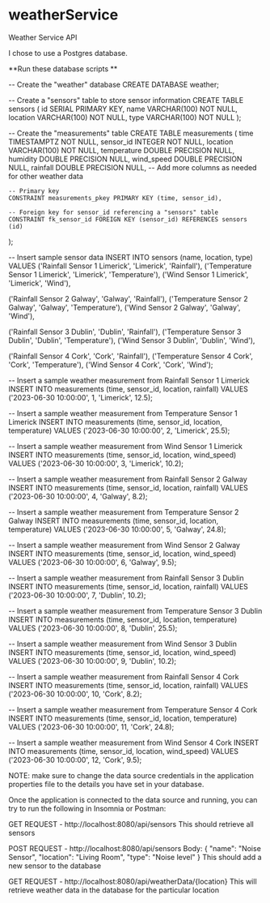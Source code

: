 # weatherService
Weather Service API

I chose to use a Postgres database.

**Run these database scripts **

-- Create the "weather" database
CREATE DATABASE weather;

-- Create a "sensors" table to store sensor information
CREATE TABLE sensors (
    id       SERIAL PRIMARY KEY,
    name     VARCHAR(100) NOT NULL,
    location VARCHAR(100) NOT NULL,
    type     VARCHAR(100) NOT NULL
);

-- Create the "measurements" table
CREATE TABLE measurements (
    time         TIMESTAMPTZ       NOT NULL,
    sensor_id    INTEGER           NOT NULL,
    location     VARCHAR(100)      NOT NULL,
    temperature  DOUBLE PRECISION  NULL,
    humidity     DOUBLE PRECISION  NULL,
    wind_speed   DOUBLE PRECISION  NULL,
    rainfall     DOUBLE PRECISION  NULL,
    -- Add more columns as needed for other weather data

    -- Primary key
    CONSTRAINT measurements_pkey PRIMARY KEY (time, sensor_id),

    -- Foreign key for sensor_id referencing a "sensors" table
    CONSTRAINT fk_sensor_id FOREIGN KEY (sensor_id) REFERENCES sensors (id)
);

-- Insert sample sensor data
INSERT INTO sensors (name, location, type)
VALUES 
  ('Rainfall Sensor 1 Limerick', 'Limerick', 'Rainfall'),
  ('Temperature Sensor 1 Limerick', 'Limerick', 'Temperature'),
  ('Wind Sensor 1 Limerick', 'Limerick', 'Wind'),

  ('Rainfall Sensor 2 Galway', 'Galway', 'Rainfall'),
  ('Temperature Sensor 2 Galway', 'Galway', 'Temperature'),
  ('Wind Sensor 2 Galway', 'Galway', 'Wind'),

  ('Rainfall Sensor 3 Dublin', 'Dublin', 'Rainfall'),
  ('Temperature Sensor 3 Dublin', 'Dublin', 'Temperature'),
  ('Wind Sensor 3 Dublin', 'Dublin', 'Wind'),

  ('Rainfall Sensor 4 Cork', 'Cork', 'Rainfall'),
  ('Temperature Sensor 4 Cork', 'Cork', 'Temperature'),
  ('Wind Sensor 4 Cork', 'Cork', 'Wind');

-- Insert a sample weather measurement from Rainfall Sensor 1 Limerick
INSERT INTO measurements (time, sensor_id, location, rainfall)
VALUES ('2023-06-30 10:00:00', 1, 'Limerick', 12.5);

-- Insert a sample weather measurement from Temperature Sensor 1 Limerick
INSERT INTO measurements (time, sensor_id, location, temperature)
VALUES ('2023-06-30 10:00:00', 2, 'Limerick', 25.5);

-- Insert a sample weather measurement from Wind Sensor 1 Limerick
INSERT INTO measurements (time, sensor_id, location, wind_speed)
VALUES ('2023-06-30 10:00:00', 3, 'Limerick', 10.2);

-- Insert a sample weather measurement from Rainfall Sensor 2 Galway
INSERT INTO measurements (time, sensor_id, location, rainfall)
VALUES ('2023-06-30 10:00:00', 4, 'Galway', 8.2);

-- Insert a sample weather measurement from Temperature Sensor 2 Galway
INSERT INTO measurements (time, sensor_id, location, temperature)
VALUES ('2023-06-30 10:00:00', 5, 'Galway', 24.8);

-- Insert a sample weather measurement from Wind Sensor 2 Galway
INSERT INTO measurements (time, sensor_id, location, wind_speed)
VALUES ('2023-06-30 10:00:00', 6, 'Galway', 9.5);

-- Insert a sample weather measurement from Rainfall Sensor 3 Dublin
INSERT INTO measurements (time, sensor_id, location, rainfall)
VALUES ('2023-06-30 10:00:00', 7, 'Dublin', 10.2);

-- Insert a sample weather measurement from Temperature Sensor 3 Dublin
INSERT INTO measurements (time, sensor_id, location, temperature)
VALUES ('2023-06-30 10:00:00', 8, 'Dublin', 25.5);

-- Insert a sample weather measurement from Wind Sensor 3 Dublin
INSERT INTO measurements (time, sensor_id, location, wind_speed)
VALUES ('2023-06-30 10:00:00', 9, 'Dublin', 10.2);

-- Insert a sample weather measurement from Rainfall Sensor 4 Cork
INSERT INTO measurements (time, sensor_id, location, rainfall)
VALUES ('2023-06-30 10:00:00', 10, 'Cork', 8.2);

-- Insert a sample weather measurement from Temperature Sensor 4 Cork
INSERT INTO measurements (time, sensor_id, location, temperature)
VALUES ('2023-06-30 10:00:00', 11, 'Cork', 24.8);

-- Insert a sample weather measurement from Wind Sensor 4 Cork
INSERT INTO measurements (time, sensor_id, location, wind_speed)
VALUES ('2023-06-30 10:00:00', 12, 'Cork', 9.5);


NOTE: make sure to change the data source credentials in the application properties file to the details you have set in your database.

Once the application is connected to the data source and running, you can try to run the following in Insomnia or Postman:


GET REQUEST - http://localhost:8080/api/sensors
This should retrieve all sensors

POST REQUEST - http://localhost:8080/api/sensors
Body: {
  "name": "Noise Sensor",
  "location": "Living Room",
  "type": "Noise level"
}
This should add a new sensor to the database

GET REQUEST - http://localhost:8080/api/weatherData/{location}
This will retrieve weather data in the database for the particular location

